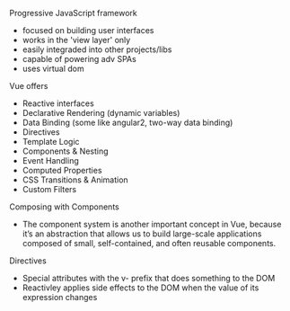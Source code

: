 Progressive JavaScript framework
- focused on building user interfaces
- works in the 'view layer' only
- easily integraded into other projects/libs
- capable of powering adv SPAs
- uses virtual dom


Vue offers
- Reactive interfaces
- Declarative Rendering (dynamic variables)
- Data Binding (some like angular2, two-way data binding)
- Directives
- Template Logic
- Components & Nesting
- Event Handling
- Computed Properties
- CSS Transitions & Animation
- Custom Filters


Composing with Components
- The component system is another important concept in Vue, because it’s an abstraction that allows
us to build large-scale applications composed of small, self-contained, and often reusable components.

Directives
- Special attributes with the v- prefix that does something to the DOM
- Reactivley applies side effects to the DOM when the value of its expression changes
<element v-directiveld="[argument:] expression [| filters...]">
</element>